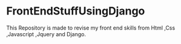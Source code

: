 # FrontEndStuffUsingDjango
This Repository is made to revise my front end skills from Html ,Css ,Javascript ,Jquery and Django.
